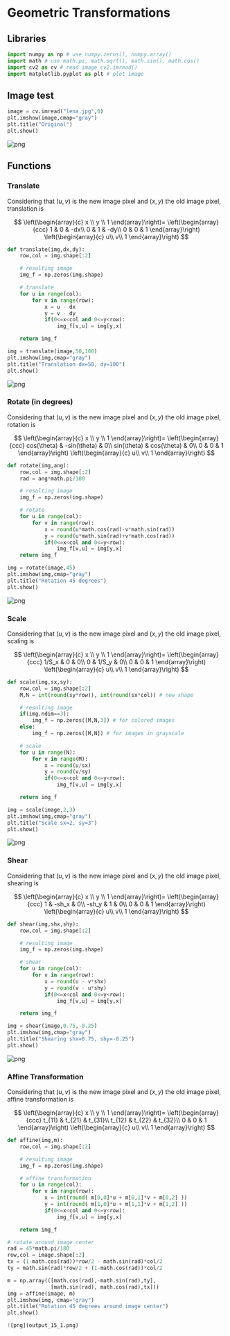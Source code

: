 
# Geometric Transformations

## Libraries


```python
import numpy as np # use numpy.zeros(), numpy.array()
import math # use math.pi, math.sqrt(), math.sin(), math.cos()
import cv2 as cv # read image cv2.imread()
import matplotlib.pyplot as plt # plot image
```

## Image test


```python
image = cv.imread("lena.jpg",0)
plt.imshow(image,cmap="gray")
plt.title("Original")
plt.show()
```


![png](output_4_0.png)


## Functions

### Translate

Considering that $(u,v)$ is the new image pixel and $(x,y)$ the old image pixel, translation is

$$
\left(\begin{array}{c}
x \\
y \\
1
\end{array}\right)=
\left(\begin{array}{ccc}
1 & 0 & -dx\\
0 & 1 & -dy\\
0 & 0 & 1
\end{array}\right)
\left(\begin{array}{c}
u\\
v\\
1
\end{array}\right)
$$


```python
def translate(img,dx,dy):
    row,col = img.shape[:2]

    # resulting image
    img_f = np.zeros(img.shape)

    # translate
    for u in range(col):
        for v in range(row):
            x = u - dx
            y = v - dy
            if(0<=x<col and 0<=y<row):
                img_f[v,u] = img[y,x]

    return img_f

img = translate(image,50,100)
plt.imshow(img,cmap="gray")
plt.title("Translation dx=50, dy=100")
plt.show()
```


![png](output_7_0.png)


### Rotate (in degrees)

Considering that $(u,v)$ is the new image pixel and $(x,y)$ the old image pixel, rotation is

$$
\left(\begin{array}{c}
x \\
y \\
1
\end{array}\right)=
\left(\begin{array}{ccc}
cos(\theta) & -sin(\theta) & 0\\
sin(\theta) & cos(\theta) & 0\\
0 & 0 & 1
\end{array}\right)
\left(\begin{array}{c}
u\\
v\\
1
\end{array}\right)
$$


```python
def rotate(img,ang):
    row,col = img.shape[:2]
    rad = ang*math.pi/180

    # resulting image
    img_f = np.zeros(img.shape)

    # rotate
    for u in range(col):
        for v in range(row):
            x = round(u*math.cos(rad)-v*math.sin(rad))
            y = round(u*math.sin(rad)+v*math.cos(rad))
            if(0<=x<col and 0<=y<row):
                img_f[v,u] = img[y,x]    
    return img_f

img = rotate(image,45)
plt.imshow(img,cmap="gray")
plt.title("Rotation 45 degrees")
plt.show()
```


![png](output_9_0.png)


### Scale

Considering that $(u,v)$ is the new image pixel and $(x,y)$ the old image pixel, scaling is

$$
\left(\begin{array}{c}
x \\
y \\
1
\end{array}\right)=
\left(\begin{array}{ccc}
1/S_x & 0 & 0\\
0 & 1/S_y & 0\\
0 & 0 & 1
\end{array}\right)
\left(\begin{array}{c}
u\\
v\\
1
\end{array}\right)
$$


```python
def scale(img,sx,sy):
    row,col = img.shape[:2]
    M,N = int(round(sy*row)), int(round(sx*col)) # new shape

    # resulting image
    if(img.ndim==3):
        img_f = np.zeros([M,N,3]) # for colored images
    else:
        img_f = np.zeros([M,N]) # for images in grayscale

    # scale
    for u in range(N):
        for v in range(M):
            x = round(u/sx)
            y = round(v/sy)
            if(0<=x<col and 0<=y<row):
                img_f[v,u] = img[y,x]

    return img_f

img = scale(image,2,3)
plt.imshow(img,cmap="gray")
plt.title("Scale sx=2, sy=3")
plt.show()
```


![png](output_11_0.png)


### Shear

Considering that $(u,v)$ is the new image pixel and $(x,y)$ the old image pixel, shearing is

$$
\left(\begin{array}{c}
x \\
y \\
1
\end{array}\right)=
\left(\begin{array}{ccc}
1 & -sh_x & 0\\
-sh_y & 1 & 0\\
0 & 0 & 1
\end{array}\right)
\left(\begin{array}{c}
u\\
v\\
1
\end{array}\right)
$$


```python
def shear(img,shx,shy):
    row,col = img.shape[:2]

    # resulting image
    img_f = np.zeros(img.shape)

    # shear
    for u in range(col):
        for v in range(row):
            x = round(u - v*shx)
            y = round(v - u*shy)
            if(0<=x<col and 0<=y<row):
                img_f[v,u] = img[y,x]

    return img_f

img = shear(image,0.75,-0.25)
plt.imshow(img,cmap="gray")
plt.title("Shearing shx=0.75, shy=-0.25")
plt.show()
```


![png](output_13_0.png)


### Affine Transformation

Considering that $(u,v)$ is the new image pixel and $(x,y)$ the old image pixel, affine transformation is

$$
\left(\begin{array}{c}
x \\
y \\
1
\end{array}\right)=
\left(\begin{array}{ccc}
t_{11} & t_{21} & t_{31}\\
t_{12} & t_{22} & t_{32}\\
0 & 0 & 1
\end{array}\right)
\left(\begin{array}{c}
u\\
v\\
1
\end{array}\right)
$$


```python
def affine(img,m):
    row,col = img.shape[:2]

    # resulting image
    img_f = np.zeros(img.shape)

    # affine transformation
    for u in range(col):
        for v in range(row):            
            x = int(round( m[0,0]*u + m[0,1]*v + m[0,2] ))
            y = int(round( m[1,0]*u + m[1,1]*v + m[1,2] ))
            if(0<=x<col and 0<=y<row):
                img_f[v,u] = img[y,x]

    return img_f

# rotate around image center
rad = 45*math.pi/180
row,col = image.shape[:2]
tx = (1-math.cos(rad))*row/2 - math.sin(rad)*col/2
ty = math.sin(rad)*row/2 + (1-math.cos(rad))*col/2

m = np.array(([math.cos(rad),-math.sin(rad),ty],
              [math.sin(rad), math.cos(rad),tx]))
img = affine(image, m)
plt.imshow(img, cmap="gray")
plt.title("Rotation 45 degrees around image center")
plt.show()

![png](output_15_1.png)
